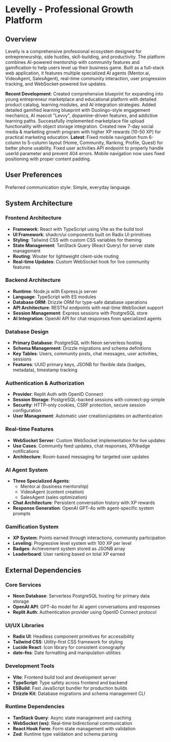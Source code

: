 # Levelly - Professional Growth Platform

## Overview

Levelly is a comprehensive professional ecosystem designed for entrepreneurship, side hustles, skill-building, and productivity. The platform combines AI-powered mentorship with community features and gamification to help users level up their business game. Built as a full-stack web application, it features multiple specialized AI agents (Mentor.ai, VideoAgent, SalesAgent), real-time community interaction, user progression tracking, and WebSocket-powered live updates.

**Recent Development**: Created comprehensive blueprint for expanding into young entrepreneur marketplace and educational platform with detailed product catalog, learning modules, and AI integration strategies. Added detailed gamified learning blueprint with Duolingo-style engagement mechanics, AI mascot "Levvy", dopamine-driven features, and addictive learning paths. Successfully implemented marketplace file upload functionality with object storage integration. Created new 7-day social media & marketing growth program with higher XP rewards (10-50 XP) for practical marketing education. **Latest**: Fixed mobile navigation from 6-column to 5-column layout (Home, Community, Ranking, Profile, Quest) for better phone usability. Fixed user activities API endpoint to properly handle userId parameter and prevent 404 errors. Mobile navigation now uses fixed positioning with proper content padding.

## User Preferences

Preferred communication style: Simple, everyday language.

## System Architecture

### Frontend Architecture
- **Framework**: React with TypeScript using Vite as the build tool
- **UI Framework**: shadcn/ui components built on Radix UI primitives
- **Styling**: Tailwind CSS with custom CSS variables for theming
- **State Management**: TanStack Query (React Query) for server state management
- **Routing**: Wouter for lightweight client-side routing
- **Real-time Updates**: Custom WebSocket hook for live community features

### Backend Architecture
- **Runtime**: Node.js with Express.js server
- **Language**: TypeScript with ES modules
- **Database ORM**: Drizzle ORM for type-safe database operations
- **API Architecture**: RESTful endpoints with real-time WebSocket support
- **Session Management**: Express sessions with PostgreSQL store
- **AI Integration**: OpenAI API for chat responses from specialized agents

### Database Design
- **Primary Database**: PostgreSQL with Neon serverless hosting
- **Schema Management**: Drizzle migrations and schema definitions
- **Key Tables**: Users, community posts, chat messages, user activities, sessions
- **Features**: UUID primary keys, JSONB for flexible data (badges, metadata), timestamp tracking

### Authentication & Authorization
- **Provider**: Replit Auth with OpenID Connect
- **Session Storage**: PostgreSQL-backed sessions with connect-pg-simple
- **Security**: HTTP-only cookies, CSRF protection, secure session configuration
- **User Management**: Automatic user creation/updates on authentication

### Real-time Features
- **WebSocket Server**: Custom WebSocket implementation for live updates
- **Use Cases**: Community feed updates, chat responses, XP/badge notifications
- **Architecture**: Room-based messaging for targeted user updates

### AI Agent System
- **Three Specialized Agents**: 
  - Mentor.ai (business mentorship)
  - VideoAgent (content creation)
  - SalesAgent (sales optimization)
- **Chat Architecture**: Persistent conversation history with XP rewards
- **Response Generation**: OpenAI GPT-4o with agent-specific system prompts

### Gamification System
- **XP System**: Points earned through interactions, community participation
- **Leveling**: Progressive level system with 100 XP per level
- **Badges**: Achievement system stored as JSONB array
- **Leaderboard**: User ranking based on total XP earned

## External Dependencies

### Core Services
- **Neon Database**: Serverless PostgreSQL hosting for primary data storage
- **OpenAI API**: GPT-4o model for AI agent conversations and responses
- **Replit Auth**: Authentication provider using OpenID Connect protocol

### UI/UX Libraries
- **Radix UI**: Headless component primitives for accessibility
- **Tailwind CSS**: Utility-first CSS framework for styling
- **Lucide React**: Icon library for consistent iconography
- **date-fns**: Date formatting and manipulation utilities

### Development Tools
- **Vite**: Frontend build tool and development server
- **TypeScript**: Type safety across frontend and backend
- **ESBuild**: Fast JavaScript bundler for production builds
- **Drizzle Kit**: Database migrations and schema management CLI

### Runtime Dependencies
- **TanStack Query**: Async state management and caching
- **WebSocket (ws)**: Real-time bidirectional communication
- **React Hook Form**: Form state management with validation
- **Zod**: Runtime type validation and schema parsing
